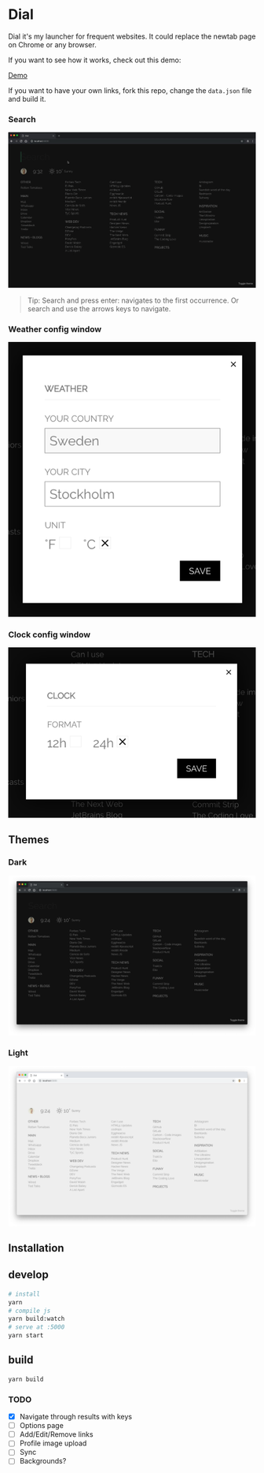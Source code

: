 # Dial

Dial it's my launcher for frequent websites.
It could replace the newtab page on Chrome or any browser.

If you want to see how it works, check out this demo:

[Demo](https://home.singuerinc.com/)

If you want to have your own links, fork this repo, change the `data.json` file and build it.

### Search

![search](./dial.gif)

> Tip: Search and press enter: navigates to the first occurrence. Or search and use the arrows keys to navigate.

### Weather config window

![weather](./screen_weather.png)

### Clock config window

![clock](./screen_clock.png)

## Themes

### Dark

![dark](./theme_dark.png)

### Light

![light](./theme_light.png)

## Installation

## develop

```sh
# install
yarn
# compile js
yarn build:watch
# serve at :5000
yarn start
```

## build

```sh
yarn build
```

### TODO

- [x] Navigate through results with keys
- [ ] Options page
- [ ] Add/Edit/Remove links
- [ ] Profile image upload
- [ ] Sync
- [ ] Backgrounds?
